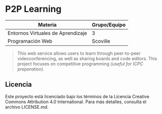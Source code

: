 # P2P Learning
| Materia                                   | Grupo/Equipo                 |
|-------------------------------------------|------------------------------|
| Entornos Virtuales de Aprendizaje         | 3                            |
| Programación Web                          | Scoville                     |
> This web service allows users to learn through peer-to-peer videoconferencing, as well as sharing boards and code editors. This project focuses on competitive programming *(useful for ICPC preparation).*

## Licencia
Este proyecto está licenciado bajo los términos de la Licencia Creative Commons Attribution 4.0 International. Para más detalles, consulta el archivo LICENSE.md.
